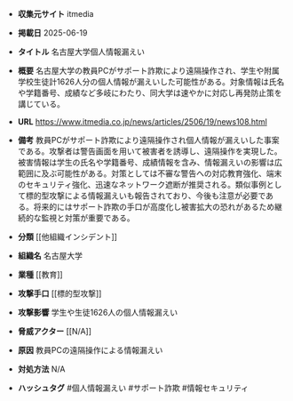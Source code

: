 - **収集元サイト**
itmedia

- **掲載日**
2025-06-19

- **タイトル**
名古屋大学個人情報漏えい

- **概要**
名古屋大学の教員PCがサポート詐欺により遠隔操作され、学生や附属学校生徒計1626人分の個人情報が漏えいした可能性がある。対象情報は氏名や学籍番号、成績など多岐にわたり、同大学は速やかに対応し再発防止策を講じている。

- **URL**
https://www.itmedia.co.jp/news/articles/2506/19/news108.html

- **備考**
教員PCがサポート詐欺により遠隔操作され個人情報が漏えいした事案である。攻撃者は警告画面を用いて被害者を誘導し、遠隔操作を実現した。被害情報は学生の氏名や学籍番号、成績情報を含み、情報漏えいの影響は広範囲に及ぶ可能性がある。対策としては不審な警告への対応教育強化、端末のセキュリティ強化、迅速なネットワーク遮断が推奨される。類似事例として標的型攻撃による情報漏えいも報告されており、今後も注意が必要である。将来的にはサポート詐欺の手口が高度化し被害拡大の恐れがあるため継続的な監視と対策が重要である。

- **分類**
[[他組織インシデント]]

- **組織名**
名古屋大学

- **業種**
[[教育]]

- **攻撃手口**
[[標的型攻撃]]

- **攻撃影響**
学生や生徒1626人の個人情報漏えい

- **脅威アクター**
[[N/A]]

- **原因**
教員PCの遠隔操作による情報漏えい

- **対処方法**
N/A

- **ハッシュタグ**
#個人情報漏えい #サポート詐欺 #情報セキュリティ
